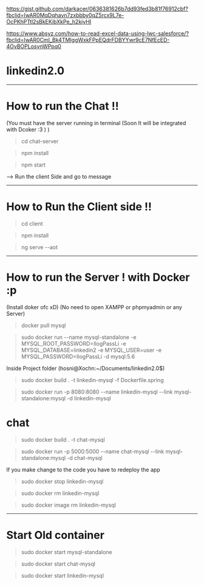 https://gist.github.com/darkacer/0636381626b7dd93fed3b81f76912cbf?fbclid=IwAR0MqDqhavn7zxbbby0qZ5rcx9L7e-OcPKhPTtl2sBkEKibXkPe_h2kiyHI



https://www.absyz.com/how-to-read-excel-data-using-lwc-salesforce/?fbclid=IwAR0Cml_Bk4TMIggWxkFPpEQdrFDBYYwr9cE7NfEcED-4OvBOPLosynWPpq0

# linkedin2.0

-----------------------------------------------------------------------------------------------------------------------------

# How to run the Chat !!

(You must have the server running in terminal (Soon It will be integrated with Dcoker :3 ) )

> cd chat-server

> npm install

> npm start

--> Run the client Side and go to message 

-----------------------------------------------------------------------------------------------------------------------------
# How to Run the Client side !!

> cd client

> npm install

> ng serve --aot

-----------------------------------------------------------------------------------------------------------------------------

# How to run the Server ! with Docker :p 
(Install doker ofc xD)
(No need to open XAMPP or phpmyadmin or any Server)

> docker pull mysql

> sudo docker run --name mysql-standalone -e MYSQL_ROOT_PASSWORD=IlogPassLi -e MYSQL_DATABASE=linkedin2 -e MYSQL_USER=user -e MYSQL_PASSWORD=IlogPassLi -d mysql:5.6

Inside Project folder (hosni@Xochn:~/Documents/linkedin2.0$)

> sudo docker build . -t linkedin-mysql -f Dockerfile.spring

> sudo docker run -p 8080:8080 --name linkedin-mysql --link mysql-standalone:mysql -d linkedin-mysql

# chat

> sudo docker build . -t chat-mysql

> sudo docker run -p 5000:5000 --name chat-mysql --link mysql-standalone:mysql -d chat-mysql


If you make change to the code you have to redeploy the app 

> sudo docker stop linkedin-mysql

> sudo docker rm linkedin-mysql

> sudo docker image rm linkedin-mysql


----------------------------------

# Start Old container

> sudo docker start mysql-standalone

> sudo docker start chat-mysql

> sudo docker start linkedin-mysql

